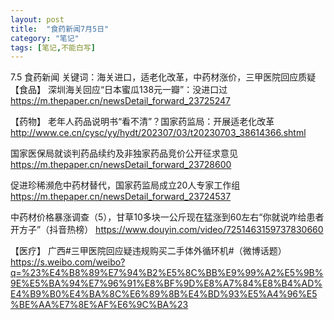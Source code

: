 ```yaml
---
layout: post
title:  "食药新闻7月5日"
category: "笔记"
tags: [笔记,不能白写]
---
```

7.5 食药新闻
关键词：海关进口，适老化改革，中药材涨价，三甲医院回应质疑
【食品】
深圳海关回应“日本蜜瓜138元一瓣”：没进口过
https://m.thepaper.cn/newsDetail_forward_23725247

【药物】
老年人药品说明书“看不清”？国家药监局：开展适老化改革
http://www.ce.cn/cysc/yy/hydt/202307/03/t20230703_38614366.shtml

国家医保局就谈判药品续约及非独家药品竞价公开征求意见
https://m.thepaper.cn/newsDetail_forward_23728600

促进珍稀濒危中药材替代，国家药监局成立20人专家工作组
https://m.thepaper.cn/newsDetail_forward_23724537

中药材价格暴涨调查（5），甘草10多块一公斤现在猛涨到60左右“你就说咋给患者开方子”（抖音热榜）
https://www.douyin.com/video/7251463159737830660

【医疗】
广西#三甲医院回应疑违规购买二手体外循环机#（微博话题）
https://s.weibo.com/weibo?q=%23%E4%B8%89%E7%94%B2%E5%8C%BB%E9%99%A2%E5%9B%9E%E5%BA%94%E7%96%91%E8%BF%9D%E8%A7%84%E8%B4%AD%E4%B9%B0%E4%BA%8C%E6%89%8B%E4%BD%93%E5%A4%96%E5%BE%AA%E7%8E%AF%E6%9C%BA%23